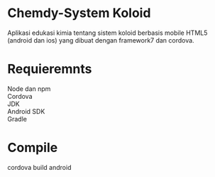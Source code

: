 # Chemdy-System Koloid
Aplikasi edukasi kimia tentang sistem koloid berbasis mobile HTML5 (android dan ios) yang dibuat dengan framework7 dan cordova.<br>

# Requieremnts
Node dan npm<br>
Cordova<br>
JDK<br>
Android SDK<br>
Gradle<br>

# Compile
cordova build android
